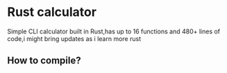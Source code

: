 # Rust calculator
Simple CLI calculator built in Rust,has up to 16 functions and 480+ lines of code,i might bring updates as  i learn more rust
## How to compile?
```bash
